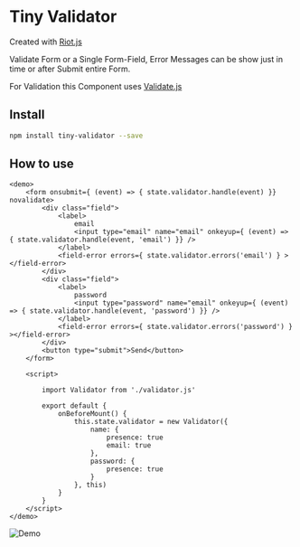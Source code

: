 # Tiny Validator

Created with [Riot.js](https://riot.js.org)

Validate Form or a Single Form-Field, Error Messages can be show just in time
or after Submit entire Form.

For Validation this Component uses [Validate.js](https://validatejs.org/)

## Install

```bash
npm install tiny-validator --save
```

## How to use

```
<demo>
    <form onsubmit={ (event) => { state.validator.handle(event) }} novalidate>
        <div class="field">
            <label>
                email
                <input type="email" name="email" onkeyup={ (event) => { state.validator.handle(event, 'email') }} />
            </label>
            <field-error errors={ state.validator.errors('email') } ></field-error>
        </div>
        <div class="field">
            <label>
                password
                <input type="password" name="email" onkeyup={ (event) => { state.validator.handle(event, 'password') }} />
            </label>
            <field-error errors={ state.validator.errors('password') } ></field-error>
        </div>
        <button type="submit">Send</button>
    </form>

    <script>

        import Validator from './validator.js'

        export default {
            onBeforeMount() {
                this.state.validator = new Validator({
                    name: {
                        presence: true
                        email: true
                    },
                    password: {
                        presence: true
                    }
                }, this)
            }
        }
    </script>
</demo>
```

![Demo](https://github.com/tentakelfabrik/tiny-validator/blob/master/demo.gif)